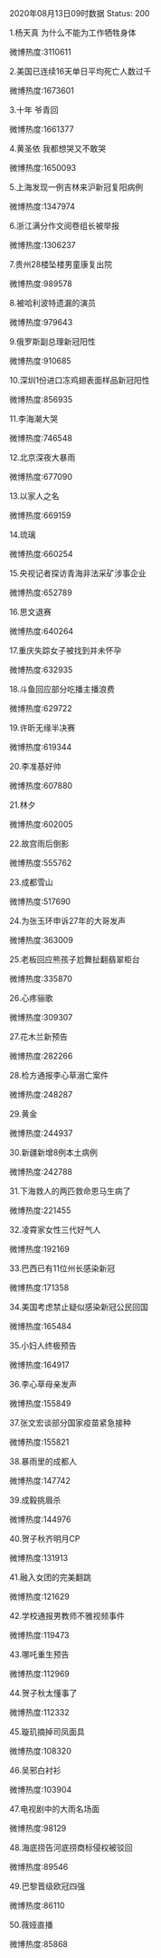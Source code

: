 2020年08月13日09时数据
Status: 200

1.杨天真 为什么不能为工作牺牲身体

微博热度:3110611

2.美国已连续16天单日平均死亡人数过千

微博热度:1673601

3.十年 爷青回

微博热度:1661377

4.黄圣依 我都想哭又不敢哭

微博热度:1650093

5.上海发现一例吉林来沪新冠复阳病例

微博热度:1347974

6.浙江满分作文阅卷组长被举报

微博热度:1306237

7.贵州28楼坠楼男童康复出院

微博热度:989578

8.被哈利波特遗漏的演员

微博热度:979643

9.俄罗斯副总理新冠阳性

微博热度:910685

10.深圳1份进口冻鸡翅表面样品新冠阳性

微博热度:856935

11.李海潮大哭

微博热度:746548

12.北京深夜大暴雨

微博热度:677090

13.以家人之名

微博热度:669159

14.琉璃

微博热度:660254

15.央视记者探访青海非法采矿涉事企业

微博热度:652789

16.思文退赛

微博热度:640264

17.重庆失踪女子被找到并未怀孕

微博热度:632935

18.斗鱼回应部分吃播主播浪费

微博热度:629722

19.许昕无缘半决赛

微博热度:619344

20.李准基好帅

微博热度:607880

21.林夕

微博热度:602005

22.故宫雨后倒影

微博热度:555762

23.成都雪山

微博热度:517690

24.为张玉环申诉27年的大哥发声

微博热度:363009

25.老板回应熊孩子尬舞扯翻翡翠柜台

微博热度:335870

26.心疼骊歌

微博热度:309307

27.花木兰新预告

微博热度:282266

28.检方通报李心草溺亡案件

微博热度:248287

29.黄金

微博热度:244937

30.新疆新增8例本土病例

微博热度:242788

31.下海救人的两匹救命恩马生病了

微博热度:221455

32.凌霄家女性三代好气人

微博热度:192169

33.巴西已有11位州长感染新冠

微博热度:171358

34.美国考虑禁止疑似感染新冠公民回国

微博热度:165484

35.小妇人终极预告

微博热度:164917

36.李心草母亲发声

微博热度:155849

37.张文宏谈部分国家疫苗紧急接种

微博热度:155821

38.暴雨里的成都人

微博热度:147742

39.成毅挑眉杀

微博热度:144976

40.贺子秋齐明月CP

微博热度:131913

41.融入女团的完美翻跳

微博热度:121629

42.学校通报男教师不雅视频事件

微博热度:119473

43.哪吒重生预告

微博热度:112969

44.贺子秋太懂事了

微博热度:112332

45.璇玑摘掉司凤面具

微博热度:108320

46.吴邪白衬衫

微博热度:103904

47.电视剧中的大雨名场面

微博热度:98129

48.海底捞告河底捞商标侵权被驳回

微博热度:89546

49.巴黎晋级欧冠四强

微博热度:86110

50.薇娅直播

微博热度:85868

